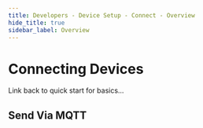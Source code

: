 ```yaml
---
title: Developers - Device Setup - Connect - Overview
hide_title: true
sidebar_label: Overview 
---
```


# Connecting Devices

Link back to quick start for basics...

## Send Via MQTT
